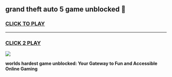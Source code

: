 
## grand theft auto 5 game unblocked 👋
<h3>
<a href="https://premium.freeplayer.one?title=grand_theft_auto_5_game_unblocked&ref=13F">CLICK TO PLAY</a></h3>
<hr>

<h3>
<a href="https://premium.freeplayer.one?title=grand_theft_auto_5_game_unblocked&ref=13F">CLICK 2 PLAY</a>
  
</h3>

<a href="https://premium.freeplayer.one?title=grand_theft_auto_5_game_unblocked&ref=12F/"><img src="https://clearcache.store/games.png"></a>


**worlds hardest game unblocked: Your Gateway to Fun and Accessible Online Gaming**
